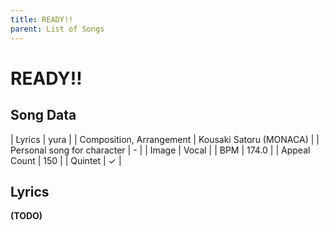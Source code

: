 ```yaml
---
title: READY!!
parent: List of Songs
---
```


# READY!!

## Song Data

| Lyrics | yura |
| Composition, Arrangement | Kousaki Satoru (MONACA) |
| Personal song for character | - |
| Image | <span class="vo">Vocal</span> |
| BPM | 174.0 |
| Appeal Count | 150 |
| Quintet | ✓ |

## Lyrics

**(TODO)**
